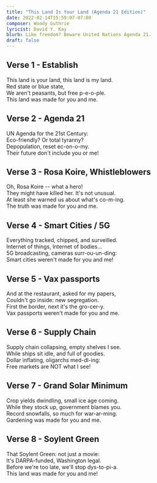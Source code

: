 ```yaml
---
title: "This Land Is Your Land (Agenda 21 Edition)"
date: 2022-02-14T15:59:07-07:00
composer: Woody Guthrie
lyricist: David Y. Kay
blurb: Like freedom? Beware United Nations Agenda 21.
draft: false
---
```


## Verse 1 - Establish

This land is your land, this land is my land.  
Red state or blue state,   
We aren't peasants, but free p-e-o-ple.  
This land was made for you and me.  

## Verse 2 - Agenda 21

UN Agenda for the 21st Century:  
Eco-friendly? Or total tyranny?  
Depopulation, reset ec-on-o-my.  
Their future don't include you or me!  

## Verse 3 - Rosa Koire, Whistleblowers

Oh, Rosa Koire -- what a hero!  
They might have killed her. It's not unusual.  
At least she warned us about what's co-m-ing.  
The truth was made for you and me.  

## Verse 4 - Smart Cities / 5G

Everything tracked, chipped, and surveilled.  
Internet of things, Internet of bodies...  
5G broadcasting, cameras surr-ou-un-ding:  
Smart cities weren't made for you and me!  

## Verse 5 - Vax passports

And at the restaurant, asked for my papers,  
Couldn't go inside: new segregation.  
First the border, next it's the gro-cer-y.  
Vax passports weren't made for you and me.  

## Verse 6 - Supply Chain

Supply chain collapsing, empty shelves I see.  
While ships sit idle, and full of goodies.  
Dollar inflating, oligarchs med-dl-ing:  
Free markets are NOT what I see!  

## Verse 7 - Grand Solar Minimum

Crop yields dwindling, small ice age coming.  
While they stock up, government blames you.  
Record snowfalls, so much for war-ar-ming.  
Gardening was made for you and me.  

## Verse 8 - Soylent Green

That Soylent Green: not just a movie:  
It's DARPA-funded, Washington legal.  
Before we're too late, we'll stop dys-to-pi-a.  
This land was made for you and me!  
